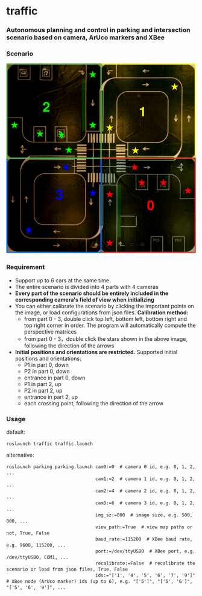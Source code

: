 # traffic

### Autonomous planning and control in parking and intersection scenario based on camera, ArUco markers and XBee

### Scenario

![](map.png)

### Requirement
* Support up to 6 cars at the same time
* The entire scenario is divided into 4 parts with 4 cameras
* **Every part of the scenario should be entirely included in the corresponding camera's field of view when initializing**
* You can either calibrate the scenario by clicking the important points on the image, or load configurations from json files. **Calibration method:**
  * from part 0 - 3, double click top left, bottom left, bottom right and top right corner in order. The program will automatically compute the perspective matrices
  * from part 0 - 3，double click the stars shown in the above image, following the direction of the arrows
* **Initial positions and orientations are restricted.** Supported initial positions and orientations:
    * P1 in part 0, down
    * P2 in part 0, down
    * entrance in part 0, down
    * P1 in part 2, up
    * P2 in part 2, up
    * entrance in part 2, up
    * each crossing point, following the direction of the arrow
### Usage

default:

```shell
roslaunch traffic traffic.launch
```

alternative:

```shell
roslaunch parking parking.launch cam0:=0  # camera 0 id, e.g. 0, 1, 2, ...
                                 cam1:=2  # camera 1 id, e.g. 0, 1, 2, ...
                                 cam2:=4  # camera 2 id, e.g. 0, 1, 2, ...
                                 cam3:=6  # camera 3 id, e.g. 0, 1, 2, ...
                                 img_sz:=800  # image size, e.g. 500, 800, ...
                                 view_path:=True  # view map paths or not, True, False
                                 baud_rate:=115200  # XBee baud rate, e.g. 9600, 115200, ...
                                 port:=/dev/ttyUSB0  # XBee port, e.g. /dev/ttyUSB0, COM1, ...
                                 recalibrate:=False  # recalibrate the scenario or load from json files, True, False
                                 ids:="['1', '4', '5', '6', '7', '9']"  # XBee node (ArUco marker) ids (up to 6), e.g. "['5']", "['5', '6']", "['5', '6', '9']", ...
```
